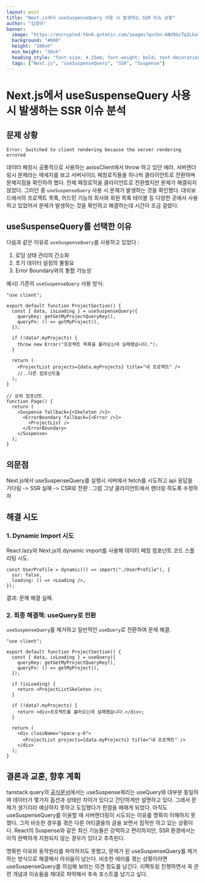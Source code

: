 ```yaml
---
layout: post
title: "Next.js에서 useSuspenseQuery 사용 시 발생하는 SSR 이슈 상황"
author: "심정아"
banner:
  image: "https://encrypted-tbn0.gstatic.com/images?q=tbn:ANd9GcTq3Lba7HhrxkJyr_64dq6SeXaOpNFbSrv8Zg&s"
  background: "#000"
  height: "100vh"
  min_height: "38vh"
  heading_style: "font-size: 4.25em; font-weight: bold; text-decoration: underline"
  tags: ["Next.js", "useSuspenseQuery", "SSR", "Suspense"]
---
```



# Next.js에서 useSuspenseQuery 사용 시 발생하는 SSR 이슈 분석

## 문제 상황

```
Error: Switched to client rendering because the server rendering errored
```

데이터 페칭시 공통적으로 사용하는 axiosClient에서 throw 하고 있던 에러.
서버렌더링시 문제라는 메세지를 보고 서버사이드 페칭로직들을 하나씩 클라이언트로 전환하며 문제지점을 확인하려 했다.
전체 페칭로직을 클라이언트로 전환했지만 문제가 해결되지 않았다.
그러던 중 `useSuspenseQuery` 사용 시 문제가 발생하는 것을 확인했다.
대쉬보드에서의 프로젝트 목록, 어드민 기능의 회사와 회원 목록 테이블 등 다양한 곳에서 사용하고 있었어서 문제가 발생하는 것을 확인하고 해결하는데 시간이 조금 걸렸다.

## useSuspenseQuery를 선택한 이유

다음과 같은 이유로 `useSuspenseQuery`를 사용하고 있었다 :

1. 로딩 상태 관리의 간소화
2. 초기 데이터 설정의 불필요
3. Error Boundary와의 통합 가능성

예시) 기존의 `useSuspenseQuery` 사용 방식:

```tsx
"use client";

export default function ProjectSection() {
  const { data, isLoading } = useSuspenseQuery({
    queryKey: getGetMyProjectQueryKey(),
    queryFn: () => getMyProject(),
  });

  if (!data?.myProjects) {
    throw new Error("프로젝트 목록을 불러오는데 실패했습니다.");
  }

  return (
    <ProjectList projects={data.myProjects} title="내 프로젝트" />
    //..다른 컴포넌트들
  );
}

// 상위 컴포넌트
function Page() {
  return (
    <Suspense fallback={<Skeleton />}>
      <ErrorBoundary fallback={<Error />}>
        <ProjectList />
      </ErrorBoundary>
    </Suspense>
  );
}
```

## 의문점

Next.js에서 useSuspenseQuery를 실행시 서버에서 fetch를 시도하고 api 응답을 기다림 -> SSR 실패 -> CSR로 전환
: 그럼 그냥 클라이언트에서 렌더링 하도록 수정하자

## 해결 시도

### 1. Dynamic Import 시도

React.lazy와 Next.js의 dynamic import를 사용해 데이터 페칭 컴포넌트 코드 스플리팅 시도.

```tsx
const UserProfile = dynamic(() => import("./UserProfile"), {
  ssr: false,
  loading: () => <Loading />,
});
```

결과: 문제 해결 실패.

### 2. 최종 해결책: useQuery로 전환

`useSuspenseQuery`를 제거하고 일반적인 `useQuery`로 전환하여 문제 해결.

```tsx
"use client";

export default function ProjectSection() {
  const { data, isLoading } = useQuery({
    queryKey: getGetMyProjectQueryKey(),
    queryFn: () => getMyProject(),
  });

  if (isLoading) {
    return <ProjectListSkeleton />;
  }

  if (!data?.myProjects) {
    return <div>프로젝트를 불러오는데 실패했습니다.</div>;
  }

  return (
    <div className="space-y-6">
      <ProjectList projects={data.myProjects} title="내 프로젝트" />
    </div>
  );
}
```

## 결론과 교훈, 향후 계획

tanstack query의 [공식문서](https://tanstack.com/query/latest/docs/framework/react/reference/useSuspenseQuery)에서는 useSuspense쿼리는 useQuery와 대부분 동일하며 데이터가 몇가지 옵션과 상태만 차이가 있다고 간단하게만 설명하고 있다. 그래서 문제가 생기리라 예상하지 못하고 도입했다가 한참을 헤매게 되었다.
아직도 useSuspenseQuery를 이용할 때 서버렌더링이 시도되는 이유를 명확히 이해하지 못했다. 그저 비슷한 경우를 겪은 다른 아티클들의 글을 보면서 짐작만 하고 있는 상황이다.
React의 Suspense와 같은 최신 기능들은 강력하고 편리하지만, SSR 환경에서는 아직 완벽하게 지원되지 않는 경우가 있다고 추측된다.

명확한 이유와 동작원리를 파악하지도 못했고, 문제가 된 useSuspenseQuery를 제거하는 방식으로 해결해서 아쉬움이 남는다. 비슷한 에러를 겪는 상황이라면 useSuspenseQuery를 의심해 보라는 의견 정도를 남긴다.
리팩토링 진행하면서 꼭 관련 개념과 이슈들을 제대로 파악해서 후속 포스트를 남기고 싶다.
